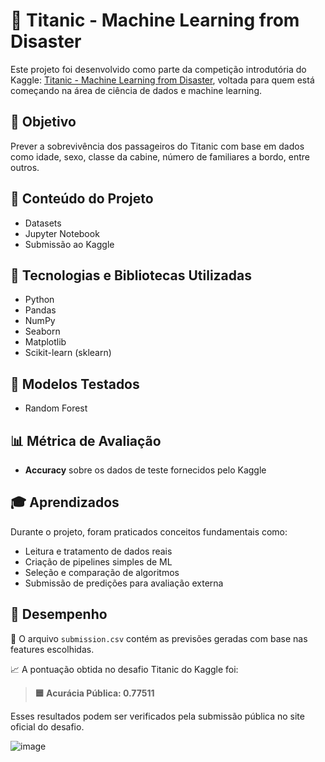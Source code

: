 # 🚢 Titanic - Machine Learning from Disaster

Este projeto foi desenvolvido como parte da competição introdutória do Kaggle: [Titanic - Machine Learning from Disaster](https://www.kaggle.com/competitions/titanic), voltada para quem está começando na área de ciência de dados e machine learning.

## 🎯 Objetivo

Prever a sobrevivência dos passageiros do Titanic com base em dados como idade, sexo, classe da cabine, número de familiares a bordo, entre outros.

## 📂 Conteúdo do Projeto
- Datasets
- Jupyter Notebook
- Submissão ao Kaggle

## 🚀 Tecnologias e Bibliotecas Utilizadas

- Python  
- Pandas  
- NumPy  
- Seaborn  
- Matplotlib  
- Scikit-learn (sklearn)

## 🧠 Modelos Testados

- Random Forest  

## 📊 Métrica de Avaliação

- **Accuracy** sobre os dados de teste fornecidos pelo Kaggle

## 🎓 Aprendizados

Durante o projeto, foram praticados conceitos fundamentais como:

- Leitura e tratamento de dados reais
- Criação de pipelines simples de ML
- Seleção e comparação de algoritmos
- Submissão de predições para avaliação externa

## 🎯 Desempenho

📁 O arquivo `submission.csv` contém as previsões geradas com base nas features escolhidas.

📈 A pontuação obtida no desafio Titanic do Kaggle foi:

> **🟦 Acurácia Pública: 0.77511**

Esses resultados podem ser verificados pela submissão pública no site oficial do desafio.

![image](https://github.com/user-attachments/assets/e457fac4-0b42-468d-9597-706e60406eb6)

